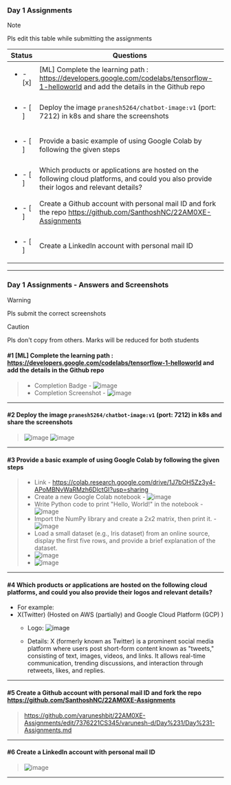 ### Day 1 Assignments

> [!NOTE]
> Pls edit this table while submitting the assignments

| Status         | Questions     | 
|----------------|---------------|
| <ul><li>- [x] </li></ul> | [ML] Complete the learning path : https://developers.google.com/codelabs/tensorflow-1-helloworld and add the details in the Github repo |
| <ul><li>- [ ] </li></ul> | Deploy the image `pranesh5264/chatbot-image:v1` (port: 7212) in k8s and share the screenshots |
| <ul><li>- [ ] </li></ul> | Provide a basic example of using Google Colab by following the given steps  |
| <ul><li>- [ ] </li></ul> | Which products or applications are hosted on the following cloud platforms, and could you also provide their logos and relevant details?  |
| <ul><li>- [ ] </li></ul> | Create a Github account with personal mail ID and fork the repo https://github.com/SanthoshNC/22AM0XE-Assignments  |
| <ul><li>- [ ] </li></ul> | Create a LinkedIn account with personal mail ID  |


***

### Day 1 Assignments - Answers and Screenshots

> [!WARNING]
> Pls submit the correct screenshots

> [!CAUTION]
> Pls don't copy from others. Marks will be reduced for both students

#### #1 [ML] Complete the learning path : https://developers.google.com/codelabs/tensorflow-1-helloworld and add the details in the Github repo
> - Completion Badge - ![image](https://github.com/user-attachments/assets/f400c6c0-b350-4d56-bbea-e899226f3036)
> - Completion Screenshot - ![image](https://github.com/user-attachments/assets/874f1c3a-24ee-4c52-8d8d-b91ad94dd3be)


***

#### #2 Deploy the image `pranesh5264/chatbot-image:v1` (port: 7212) in k8s and share the screenshots
>![image](https://github.com/user-attachments/assets/72a8f8aa-4008-432f-9e7a-2d3706e19d8a)
>![image](https://github.com/user-attachments/assets/d50ff0f1-a2fa-4983-82bf-ab7cbd5403c0)


***

#### #3 Provide a basic example of using Google Colab by following the given steps
> - Link - https://colab.research.google.com/drive/1J7bOH5Zz3y4-APoMBNvWaRMzh6DlctGI?usp=sharing
> - Create a new Google Colab notebook - ![image](https://github.com/user-attachments/assets/7bdf6370-904e-421d-b8eb-86cef904d9c0)
> - Write Python code to print "Hello, World!" in the notebook - ![image](https://github.com/user-attachments/assets/e0dd815e-275a-4671-b9b9-a82f2a9c5c17) 
> - Import the NumPy library and create a 2x2 matrix, then print it. - ![image](https://github.com/user-attachments/assets/fac01a8f-e899-4aae-8179-3ed40a7d5b9d)
> - Load a small dataset (e.g., Iris dataset) from an online source, display the first five rows, and provide a brief explanation of the dataset.
> - ![image](https://github.com/user-attachments/assets/0aaae495-40a1-4b9e-ad28-ad35c193c904)
> - ![image](https://github.com/user-attachments/assets/c1b7578a-770e-4afa-bde2-6244c18ffae5)

***

#### #4 Which products or applications are hosted on the following cloud platforms, and could you also provide their logos and relevant details? 
- For example:
- X(Twitter) (Hosted on AWS (partially) and Google Cloud Platform (GCP) )
  - Logo: ![image](https://github.com/user-attachments/assets/3af175c1-4210-4019-bf6c-7242ad80fa7e)

  - Details:  X (formerly known as Twitter) is a prominent social media platform where users post short-form content known as "tweets," consisting of text, images, videos, and links. It allows real-time communication, trending discussions, and interaction through retweets, likes, and replies.

***

#### #5 Create a Github account with personal mail ID and fork the repo https://github.com/SanthoshNC/22AM0XE-Assignments
> https://github.com/varuneshbit/22AM0XE-Assignments/edit/7376221CS345/varunesh-d/Day%231/Day%231-Assignments.md

***

#### #6 Create a LinkedIn account with personal mail ID
> ![image](https://github.com/user-attachments/assets/011d9d38-1463-45b1-939f-bb22c9d053cf)


***
